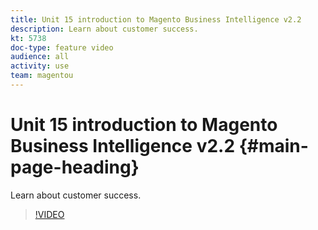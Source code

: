 ```yaml
---
title: Unit 15 introduction to Magento Business Intelligence v2.2
description: Learn about customer success.
kt: 5738
doc-type: feature video
audience: all
activity: use
team: magentou
---
```


# Unit 15 introduction to Magento Business Intelligence v2.2 {#main-page-heading}

Learn about customer success.

>[!VIDEO](https://video.tv.adobe.com/v/35992)